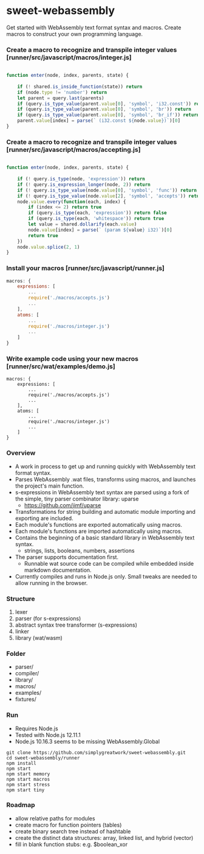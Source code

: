 
# sweet-webassembly

Get started with WebAssembly text format syntax and macros.
Create macros to construct your own programming language.

### Create a macro to recognize and transpile integer values [runner/src/javascript/macros/integer.js]
```javascript

function enter(node, index, parents, state) {
	
	if (! shared.is_inside_function(state)) return
	if (node.type != 'number') return
	let parent = query.last(parents)
	if (query.is_type_value(parent.value[0], 'symbol', 'i32.const')) return
	if (query.is_type_value(parent.value[0], 'symbol', 'br')) return
	if (query.is_type_value(parent.value[0], 'symbol', 'br_if')) return
	parent.value[index] = parse(` (i32.const ${node.value})`)[0]
}
```

### Create a macro to recognize and transpile integer values [runner/src/javascript/macros/accepting.js]
```javascript

function enter(node, index, parents, state) {
	
	if (! query.is_type(node, 'expression')) return
	if (! query.is_expression_longer(node, 2)) return
	if (! query.is_type_value(node.value[0], 'symbol', 'func')) return
	if (! query.is_type_value(node.value[2], 'symbol', 'accepts')) return
	node.value.every(function(each, index) {
		if (index <= 2) return true
		if (query.is_type(each, 'expression')) return false
		if (query.is_type(each, 'whitespace')) return true
		let value = shared.dollarify(each.value)
		node.value[index] = parse(` (param ${value} i32)`)[0]
		return true
	})
	node.value.splice(2, 1)
}
```

### Install your macros [runner/src/javascript/runner.js]

```javascript
macros: {
	expressions: [
		...
		require('./macros/accepts.js')
		...
	],
	atoms: [
		...
		require('./macros/integer.js')
		...
	]
}
```

### Write example code using your new macros [runner/src/wat/examples/demo.js]

```wat
macros: {
	expressions: [
		...
		require('./macros/accepts.js')
		...
	],
	atoms: [
		...
		require('./macros/integer.js')
		...
	]
}
```

### Overview

- A work in process to get up and running quickly with WebAssembly text format syntax.
- Parses WebAssembly .wat files, transforms using macros, and launches the project's main function.
- s-expressions in WebAssembly text syntax are parsed using a fork of the simple, tiny parser combinator library: uparse
	- https://github.com/jimf/uparse
- Transformations for string building and automatic module importing and exporting are included.
- Each module's functions are exported automatically using macros.
- Each module's functions are imported automatically using macros.
- Contains the beginning of a basic standard library in WebAssembly text syntax.
	- strings, lists, booleans, numbers, assertions
- The parser supports documentation first.
	- Runnable wat source code can be compiled while embedded inside markdown documentation.
- Currently compiles and runs in Node.js only. Small tweaks are needed to allow running in the browser.

### Structure

1. lexer
2. parser (for s-expressions)
2. abstract syntax tree transformer (s-expressions)
3. linker
4. library (wat/wasm)

### Folder

- parser/
- compiler/
- library/
- macros/
- examples/
- fixtures/

### Run

- Requires Node.js
- Tested with Node.js 12.11.1
- Node.js 10.16.3 seems to be missing WebAssembly.Global

```
git clone https://github.com/simplygreatwork/sweet-webassembly.git
cd sweet-webassembly/runner
npm install
npm start
npm start memory
npm start macros
npm start stress
npm start tiny

```

### Roadmap

- allow relative paths for modules
- create macro for function pointers (tables)
- create binary search tree instead of hashtable
- create the distinct data structures: array, linked list, and hybrid (vector)
- fill in blank function stubs: e.g. $boolean_xor
